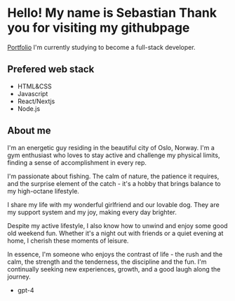 <h1>Hello! My name is Sebastian Thank you for visiting my githubpage</h1>
<a href="https://sebastianksportfolio.netlify.app/">Portfolio</a>
I'm currently studying to become a full-stack developer.
<h2>Prefered web stack</h2>
<ul><li>HTML&CSS</li><li>Javascript</li><li>React/Nextjs</li><li>Node.js</li></ul>
<h2>About me</h2>
<p>I'm an energetic guy residing in the beautiful city of Oslo, Norway. I'm a gym enthusiast who loves to stay active and challenge my physical limits, finding a sense of accomplishment in every rep.

I'm passionate about fishing. The calm of nature, the patience it requires, and the surprise element of the catch - it's a hobby that brings balance to my high-octane lifestyle.

I share my life with my wonderful girlfriend and our lovable dog. They are my support system and my joy, making every day brighter.

Despite my active lifestyle, I also know how to unwind and enjoy some good old weekend fun. Whether it's a night out with friends or a quiet evening at home, I cherish these moments of leisure.

In essence, I'm someone who enjoys the contrast of life - the rush and the calm, the strength and the tenderness, the discipline and the fun. I'm continually seeking new experiences, growth, and a good laugh along the journey.
- gpt-4</p>
<!---
Sebbe92/Sebbe92 is a ✨ special ✨ repository because its `README.md` (this file) appears on your GitHub profile.
You can click the Preview link to take a look at your changes.
--->
